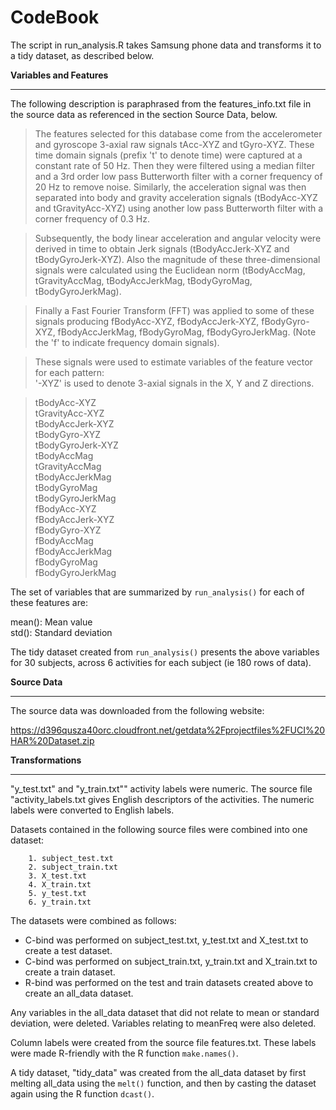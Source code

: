 CodeBook
========================================================

The script in run_analysis.R takes Samsung phone data and transforms it to a tidy dataset, as described below.

**Variables and Features**
________________________________________________________
The following description is paraphrased from the features_info.txt file in the source data as referenced in the section Source Data, below. 

>The features selected for this database come from the accelerometer and gyroscope 3-axial raw signals tAcc-XYZ and tGyro-XYZ. These time domain signals (prefix 't' to denote time) were captured at a constant rate of 50 Hz. Then they were filtered using a median filter and a 3rd order low pass Butterworth filter with a corner frequency of 20 Hz to remove noise. Similarly, the acceleration signal was then separated into body and gravity acceleration signals (tBodyAcc-XYZ and tGravityAcc-XYZ) using another low pass Butterworth filter with a corner frequency of 0.3 Hz. 

>Subsequently, the body linear acceleration and angular velocity were derived in time to obtain Jerk signals (tBodyAccJerk-XYZ and tBodyGyroJerk-XYZ). Also the magnitude of these three-dimensional signals were calculated using the Euclidean norm (tBodyAccMag, tGravityAccMag, tBodyAccJerkMag, tBodyGyroMag, tBodyGyroJerkMag). 

>Finally a Fast Fourier Transform (FFT) was applied to some of these signals producing fBodyAcc-XYZ, fBodyAccJerk-XYZ, fBodyGyro-XYZ, fBodyAccJerkMag, fBodyGyroMag, fBodyGyroJerkMag. (Note the 'f' to indicate frequency domain signals). 

>These signals were used to estimate variables of the feature vector for each pattern:  
>'-XYZ' is used to denote 3-axial signals in the X, Y and Z directions. 

>tBodyAcc-XYZ  
>tGravityAcc-XYZ  
>tBodyAccJerk-XYZ  
>tBodyGyro-XYZ  
>tBodyGyroJerk-XYZ  
>tBodyAccMag  
>tGravityAccMag  
>tBodyAccJerkMag  
>tBodyGyroMag  
>tBodyGyroJerkMag  
>fBodyAcc-XYZ  
>fBodyAccJerk-XYZ  
>fBodyGyro-XYZ  
>fBodyAccMag  
>fBodyAccJerkMag  
>fBodyGyroMag  
>fBodyGyroJerkMag  

The set of variables that are summarized by ```run_analysis()``` for each of these features are:

mean(): Mean value  
std(): Standard deviation  

The tidy dataset created from ```run_analysis()``` presents the above variables for 30 subjects, across 6 activities for each subject (ie 180 rows of data).

**Source Data**
________________________________________________________

The source data was downloaded from the following website:

https://d396qusza40orc.cloudfront.net/getdata%2Fprojectfiles%2FUCI%20HAR%20Dataset.zip 

**Transformations**
________________________________________________________
"y_test.txt" and "y_train.txt"" activity labels were numeric. The source file "activity_labels.txt gives English descriptors of the activities. The numeric labels were converted to English labels.

Datasets contained in the following source files were combined into one dataset:

        1. subject_test.txt
        2. subject_train.txt
        3. X_test.txt
        4. X_train.txt
        5. y_test.txt
        6. y_train.txt
        
The datasets were combined as follows:

- C-bind was performed on subject_test.txt, y_test.txt and X_test.txt to create a test dataset.
- C-bind was performed on subject_train.txt, y_train.txt and X_train.txt to create a train dataset.
- R-bind was performed on the test and train datasets created above to create an all_data dataset.

Any variables in the all_data dataset that did not relate to mean or standard deviation, were deleted. Variables relating to meanFreq were also deleted.

Column labels were created from the source file features.txt. These labels were made R-friendly with the R function ```make.names()```.

A tidy dataset, "tidy_data" was created from the all_data dataset by first melting all_data using the ```melt()``` function, and then by casting the dataset again using the R function ```dcast()```. 





